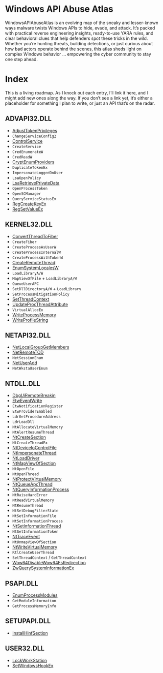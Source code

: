 # Windows API Abuse Atlas
WindowsAPIAbuseAtlas is an evolving map of the sneaky and lesser-known ways malware twists Windows APIs to hide, evade, and attack. It’s packed with practical reverse engineering insights, ready-to-use YARA rules, and clear behavioral clues that help defenders spot these tricks in the wild. Whether you’re hunting threats, building detections, or just curious about how bad actors operate behind the scenes, this atlas sheds light on complex Windows behavior ... empowering the cyber community to stay one step ahead.

# Index
This is a living roadmap. As I knock out each entry, I’ll link it here, and I might add new ones along the way. If you don’t see a link yet, it’s either a placeholder for something I plan to write, or just an API that’s on the radar.


## ADVAPI32.DLL
- [AdjustTokenPrivileges](./ADVAPI32/AdjustTokenPrivileges/)
- `ChangeServiceConfig2`
- [ControlService](./ADVAPI32/ControlService/)
- `CreateService`
- `CredEnumerateW`
- `CredReadW`
- [CryptEnumProviders](./ADVAPI32/CryptEnumProviders/)
- `DuplicateTokenEx`
- `ImpersonateLoggedOnUser`
- `LsaOpenPolicy`
- [LsaRetrievePrivateData](./ADVAPI32/LsaRetrievePrivateData/)
- `OpenProcessToken`
- `OpenSCManager`
- `QueryServiceStatusEx`
- [RegCreateKeyEx](./ADVAPI32/RegSetValueEx/)
- [RegSetValueEx](./ADVAPI32/RegSetValueEx/)

## KERNEL32.DLL
- [ConvertThreadToFiber](./KERNEL32/ConvertThreadToFiber/)
- `CreateFiber`
- `CreateProcessAsUserW`
- `CreateProcessInternalW`
- `CreateProcessWithTokenW`
- [CreateRemoteThread](./KERNEL32/CreateRemoteThread/)
- [EnumSystemLocalesW](./KERNEL32/EnumSystemLocalesW/)
- `LoadLibraryA/W`
- `MapViewOfFile` + `LoadLibraryA/W`
- `QueueUserAPC`
- `SetDllDirectoryA/W` + `LoadLibrary`
- `SetProcessMitigationPolicy`
- [SetThreadContext](./KERNEL32/SetThreadContext/)
- [UpdateProcThreadAttribute](./KERNEL32/UpdateProcThreadAttribute/)
- `VirtualAllocEx`
- [WriteProcessMemory](./KERNEL32/WriteProcessMemory/)
- [WriteProfileString](./KERNEL32/WriteProfileString/)

## NETAPI32.DLL
- [NetLocalGroupGetMembers](./NETAPI32/NetLocalGroupGetMembers/)
- [NetRemoteTOD](./NETAPI32/NetRemoteTOD/)
- `NetSessionEnum`
- [NetUserAdd](./NETAPI32/NetUserAdd/)
- `NetWkstaUserEnum`

## NTDLL.DLL
- [DbgUiRemoteBreakin](./NTDLL/DbgUiRemoteBreakin/)
- [EtwEventWrite](./NTDLL/EtwEventWrite/)
- `EtwNotificationRegister`
- `EtwProviderEnabled`
- `LdrGetProcedureAddress`
- `LdrLoadDll`
- `NtAllocateVirtualMemory`
- `NtAlertResumeThread`
- [NtCreateSection](./NTDLL/NtCreateSection/)
- `NtCreateThreadEx`
- [NtDeviceIoControlFile](./NTDLL/NtDeviceIoControlFile/)
- [NtImpersonateThread](./NTDLL/NtImpersonateThread/)
- [NtLoadDriver](./NTDLL/NtLoadDriver/)
- [NtMapViewOfSection](./NTDLL/NtMapViewOfSection/)
- `NtOpenFile`
- `NtOpenThread`
- [NtProtectVirtualMemory](./NTDLL/NtProtectVirtualMemory/)
- [NtQueueApcThread](./NTDLL/NtQueueApcThread/)
- [NtQueryInformationProcess](./NTDLL/NtQueryInformationProcess/)
- `NtRaiseHardError`
- `NtReadVirtualMemory`
- `NtResumeThread`
- `NtSetDebugFilterState`
- `NtSetInformationFile`
- `NtSetInformationProcess`
- [NtSetInformationThread](./NTDLL/NtSetInformationThread/)
- `NtSetInformationToken`
- [NtTraceEvent](./NTDLL/NtTraceEvent/)
- `NtUnmapViewOfSection`
- [NtWriteVirtualMemory](./NTDLL/NtWriteVirtualMemory/)
- `RtlCreateUserThread`
- `SetThreadContext` / `GetThreadContext`
- [Wow64DisableWow64FsRedirection](./NTDLL/Wow64DisableWow64FsRedirection/)
- [ZwQuerySystemInformationEx](./NTDLL/ZwQuerySystemInformationEx)

## PSAPI.DLL
- [EnumProcessModules](./PSAPI/EnumProcessModules/)
- `GetModuleInformation`
- `GetProcessMemoryInfo`

## SETUPAPI.DLL
- [InstallHinfSection](./SETUPAPI/InstallHinfSection/)

## USER32.DLL
- [LockWorkStation](./USER32/LockWorkStation/)
- [SetWindowsHookEx](./USER32/SetWindowsHookEx/)

